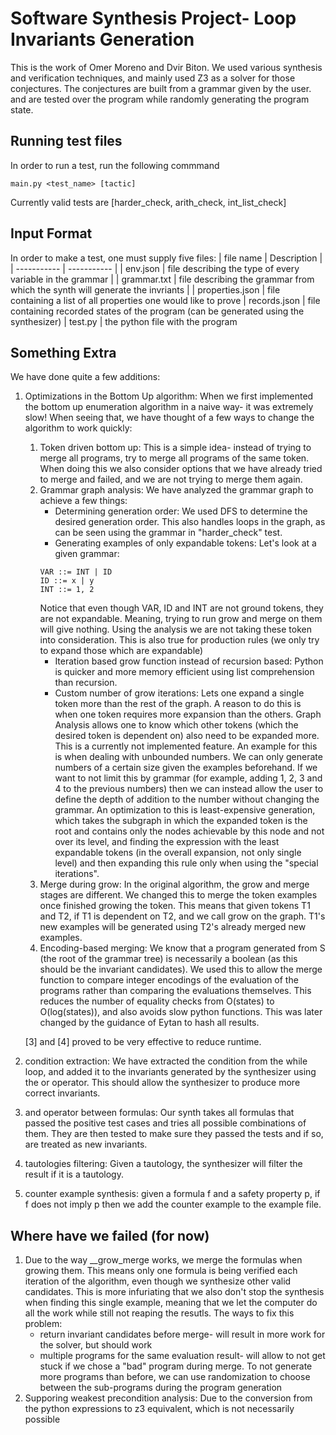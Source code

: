 # Software Synthesis Project- Loop Invariants Generation
This is the work of Omer Moreno and Dvir Biton.
We used various synthesis and verification techniques, 
and mainly used Z3 as a solver for those conjectures.
The conjectures are built from a grammar
given by the user. and are tested over the program
while randomly generating the program state. 

## Running test files
In order to run a test, run the following commmand
``` 
main.py <test_name> [tactic]
```
Currently valid tests are [harder_check, arith_check, int_list_check]
## Input Format
In order to make a test, one must supply five files:
| file name | Description |
| ----------- | ----------- |
| env.json | file describing the type of every variable in the grammar |
| grammar.txt | file describing the grammar from which the synth will generate the invriants |
| properties.json | file containing a list of all properties one would like to prove
| records.json | file containing recorded states of the program (can be generated using the synthesizer)
| test.py | the python file with the program

## Something Extra
We have done quite a few additions:
1. Optimizations in the Bottom Up algorithm: When we first implemented the bottom up enumeration
    algorithm in a naive way- it was extremely slow! When seeing that, we have thought of 
    a few ways to change the algorithm to work quickly:
    1. Token driven bottom up: This is a simple idea- instead of trying to merge all programs, 
        try to merge all programs of the same token.
        When doing this we also consider options that we have already tried to merge and failed,
        and we are not trying to merge them again.
    2. Grammar graph analysis: We have analyzed the grammar graph to achieve a few things:
        - Determining generation order: We used DFS to determine the desired generation
            order. This also handles loops in the graph, as can be seen using the grammar in "harder_check"
            test.
        - Generating examples of only expandable tokens: Let's look at a given grammar:
        ```
        VAR ::= INT | ID
        ID ::= x | y
        INT ::= 1, 2
        ```
        Notice that even though VAR, ID and INT are not ground tokens, they are not expandable.
        Meaning, trying to run grow and merge on them will give nothing. Using the analysis
        we are not taking these token into consideration. This is also true for production
        rules (we only try to expand those which are expandable)
        - Iteration based grow function instead of recursion based: Python is quicker
            and more memory efficient using list comprehension than recursion.
        - Custom number of grow iterations: Lets one expand a single token more than the rest
            of the graph. A reason to do this is when one token requires more expansion than
            the others. Graph Analysis allows one to know which other tokens (which the desired token
            is dependent on) also need to be expanded more. This is a currently not implemented feature.
            An example for this is when dealing with unbounded numbers. We can only generate numbers
            of a certain size given the examples beforehand. If we want to not limit this by grammar
            (for example, adding 1, 2, 3 and 4 to the previous numbers) then we can instead
            allow the user to define the depth of addition to the number without changing the grammar.
            An optimization to this is least-expensive generation, which takes the subgraph in which
            the expanded token is the root and contains only the nodes achievable by this node
            and not over its level, and finding the expression with the least expandable tokens
            (in the overall expansion, not only single level) and then expanding this rule only when
            using the "special iterations".
    3. Merge during grow: In the original algorithm, the grow and merge stages are different.
        We changed this to merge the token examples once finished growing the token. This means
        that given tokens T1 and T2, if T1 is dependent on T2, and we call grow on the graph.
        T1's new examples will be generated using T2's already merged new examples.
    4. Encoding-based merging: We know that a program generated from S (the root of the grammar tree)
        is necessarily a boolean (as this should be the invariant candidates). We used this 
        to allow the merge function to compare integer encodings of the evaluation of the programs
        rather than comparing the evaluations themselves. This reduces the number of 
        equality checks from O(states) to O(log(states)), and also avoids slow python functions.
        This was later changed by the guidance of Eytan to hash all results.
    
    [3] and [4] proved to be very effective to reduce runtime.

2. condition extraction:
   We have extracted the condition from the while loop, and added it to the
   invariants generated by the synthesizer using the or operator. This should
   allow the synthesizer to produce more correct invariants.
3. and operator between formulas:
   Our synth takes all formulas that passed the positive test cases and
   tries all possible combinations of them. They are then tested to make
   sure they passed the tests and if so, are treated as new invariants.
4. tautologies filtering:
   Given a tautology, the synthesizer will filter the result if it 
   is a tautology.
5. counter example synthesis: given a formula f and a safety property p,
   if f does not imply p then we add the counter example to the example file.

## Where have we failed (for now)
1. Due to the way __grow_merge works, we merge the formulas when growing
them. This means only one formula is being verified each iteration
of the algorithm, even though we synthesize other valid candidates.
This is more infuriating that we also don't stop the synthesis
when finding this single example, meaning that we let the computer 
do all the work while still not reaping the resutls.
The ways to fix this problem:
    - return invariant candidates before merge- will result
        in more work for the solver, but should work
    - multiple programs for the same evaluation result- will allow
        to not get stuck if we chose a "bad" program during merge.
        To not generate more programs than before, we can use 
        randomization to choose between the sub-programs during the
        program generation
2. Supporing weakest precondition analysis: Due to the conversion
    from the python expressions to z3 equivalent, which is not 
    necessarily possible



        
